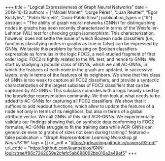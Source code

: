 +++
title = "Logical Expressiveness of Graph Neural Networks"
date = 2019-10-13
authors = ["Mikaël Monet", "Jorge Pérez", "Juan Reutter", "Egor Kostylev", "Pablo Barceló", "Juan-Pablo Silva"]
publication_types = ["9"]
abstract = "The ability of graph neural networks (GNNs) for distinguishing nodes in graphs has been recently characterized in terms of the Weisfeiler-Lehman (WL) test for checking graph isomorphism. This characterization, however, does not settle the issue of which Boolean node classifiers (i.e., functions classifying nodes in graphs as true or  false) can be expressed by GNNs.  We tackle this problem by focusing on Boolean classifiers expressible as formulas in the logic FOC2, a well-studied fragment of first order logic. FOC2 is tightly related to the WL test, and hence to GNNs. We start by studying a popular class of GNNs, which we call AC-GNNs, in which the features of each node in the graph are updated, in successive layers, only in terms of the features of its neighbors.  We show that this class of GNNs is too weak to capture all FOC2 classifiers, and provide a syntactic characterization of  the largest subclass of FOC2 classifiers that can be captured by AC-GNNs. This subclass coincides with a logic heavily used by the knowledge representation community. We then look at what needs to be added to AC-GNNs for capturing all FOC2 classifiers. We show that it suffices to add readout functions, which allow to update the features of a node not only in terms of its neighbors, but also in terms of a global attribute vector. We call GNNs of this kind ACR-GNNs. We experimentally validate our findings showing that, on synthetic data conforming to FOC2 formulas, AC-GNNs struggle to fit the training data while ACR-GNNs can generalize even to graphs of sizes not seen during training."
featured = false
publication = "*Graph Representation Learning Workshop @ NeurIPS'19*"
tags = []
url_pdf = "https://grlearning.github.io/papers/92.pdf"
url_code = "https://github.com/juanpablos/GNN-logic/tree/f96c7262059e2cfefc5ab698062bb016a2a49ef5"
+++
